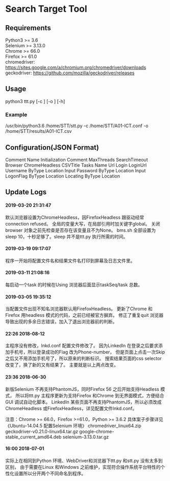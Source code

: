 # Search Target Tool

## Requirements
Python3 >= 3.6  
Selenium >= 3.13.0  
Chrome >= 66.0  
Firefox >= 61.0  
chromedriver:	https://sites.google.com/a/chromium.org/chromedriver/downloads  
geckodriver:	https://github.com/mozilla/geckodriver/releases  


## Usage
python3 ttt.py [-c <configfile>] [-o <outputfile>] [-h]
### Example
/usr/bin/python3.6 /home/STT/stt.py -c /home/STT/A01-ICT.conf -o /home/STT/results/A01-ICT.csv


## Configuration(JSON Format)
Comment
Name
Initialization
    Comment
        MaxThreads
        SearchTimeout
        Browser ChromeHeadless
        CSVTitle
Tasks
    Name
    Url
    Login
        LoginUrl
            Username
                ByType
                Location
                Input
            Password
                ByType
                Location
                Input
            LogonFlag
                ByType
                Location
    Locating
        ByType
        Location


## Update Logs
#### 2019-03-20 21:31:47
默认浏览器设置为ChromeHeadless，因FirefoxHeadless 跟驱动经常connection refused。
全局的变量大写，在局部引用时加关键字global。
关闭browser 对象之前先检查是否存在该变量且不为None。
bms.sh 全部设置为sleep 10，十秒足够了。sleep 并不是ttt.py 执行所需的时间。

#### 2019-03-19 09:17:07
程序一开始将配置文件名和结果文件名打印到屏幕及日志文件里。

#### 2019-03-11 21:08:16
每启动一个task 的时候在Using 浏览器后面显示taskSeq/task 总数。

#### 2019-03-05 19:35:12
当配置文件出现不知名浏览器默认用FirefoxHeadless。
更新了Chrome 和Firefox 用headless 模式的代码，之前已经被官方摒弃。
修正了重复quit 浏览器导致出现的多余日志错误，加入了退出浏览器前的判断。

#### 22:26 2018-08-12
主程序没有修改，lnkd.conf 配置文件修改了。
因为LinkedIn 在登录之后要求添加手机号，所以登录成功的Flag 改为Phone-number，
但是页面上点击一次Skip 之后又不用添加手机号了，所以原来的判断标识。
搜索结果页面的css selector 改变了，换了新的又有结果了。
主要就是以上两点改变。

#### 23:36 2018-06-30
新版Selenium 不再支持PhantomJS，同时Firefox 56 之后开始支持Headless 模式，
所以将ttt.py 主程序更新为支持Firefox 和Chrome 到无界面模式，方便结合GUI 调试自动化脚本。
LinkedIn 某些页面不再支持PhantomJS，所以必须改成ChromeHeadless 或FirefoxHeadless，详见配置文件lnkd.conf。

注意：Chrome >= 66.0，Firefox >=61.0，Python >= 3.6.2 
具体案子步骤详见《Ubuntu-14.04.5 配置Selenium 环境》
chromedriver_linux64.zip
geckodriver-v0.21.0-linux64.tar.gz
google-chrome-stable_current_amd64.deb
selenium-3.13.0.tar.gz

#### 16:00 2018-07-01
实际上在相同到Python 环境、WebDriver和浏览器下ttt.py 和stt.py 没有太多到区别，
由于需要在Linux 和Windows 之前维护，实现符合操作系统平台特性的个性化设置所以分开两个不同命名到程序。

